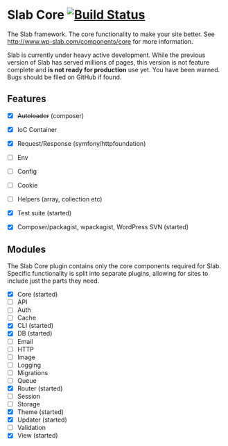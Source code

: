 # Slab Core [![Build Status](https://travis-ci.org/wp-slab/slab-core.svg)](https://travis-ci.org/wp-slab/slab-core)

The Slab framework. The core functionality to make your site better. See http://www.wp-slab.com/components/core for more information.

Slab is currently under heavy active development. While the previous version of Slab has served millions of pages, this version is not feature complete and **is not ready for production** use yet. You have been warned. Bugs should be filed on GitHub if found.

## Features

- [x] ~~Autoloader~~ (composer)
- [x] IoC Container
- [x] Request/Response (symfony/httpfoundation)
- [ ] Env
- [ ] Config
- [ ] Cookie
- [ ] Helpers (array, collection etc)
- [x] Test suite (started)
- [x] Composer/packagist, wpackagist, WordPress SVN (started)


## Modules

The Slab Core plugin contains only the core components required for Slab. Specific functionality is split into separate plugins, allowing for sites to include just the parts they need.

- [x] Core (started)
- [ ] API
- [ ] Auth
- [ ] Cache
- [x] CLI (started)
- [x] DB (started)
- [ ] Email
- [ ] HTTP
- [ ] Image
- [ ] Logging
- [ ] Migrations
- [ ] Queue
- [x] Router (started)
- [ ] Session
- [ ] Storage
- [x] Theme (started)
- [x] Updater (started)
- [ ] Validation
- [x] View (started)

